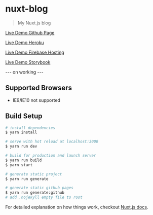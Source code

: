 # nuxt-blog

> My Nuxt.js blog

[Live Demo Github Page](http://hunterliu1003.github.io/nuxt-blog/)

[Live Demo Heroku](https://nuxt-blog.herokuapp.com)

[Live Demo Firebase Hosting](https://hunterliu.cf)

[Live Demo Storybook](http://hunterliu1003.github.io/nuxt-blog-storybook/)

--- on working ---

## Supported Browsers

- IE9/IE10 not supported

## Build Setup

``` bash
# install dependencies
$ yarn install

# serve with hot reload at localhost:3000
$ yarn run dev

# build for production and launch server
$ yarn run build
$ yarn start

# generate static project
$ yarn run generate

# generate static github pages
$ yarn run generate:github
# add .nojekyll empty file to root
```

For detailed explanation on how things work, checkout [Nuxt.js docs](https://nuxtjs.org).
